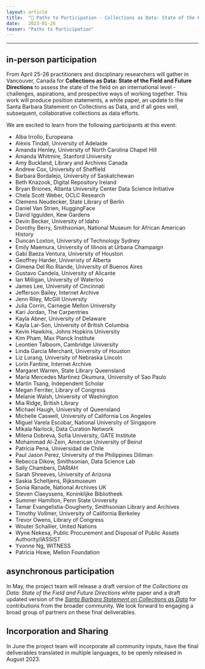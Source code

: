 ```yaml
---
layout: article
title:  "🧭 Paths to Participation - Collections as Data: State of the Field and Future Directions 🧭"
date:   2023-01-26 
teaser: "Paths to Participation"
---
```

---

## in-person participation

From April 25-26 practitioners and disciplinary researchers will gather in Vancouver, Canada for **Collections as Data: State of the Field and Future Directions** to assess the state of the field on an international level - challenges, aspirations, and prospective ways of working together. This work will produce position statements, a white paper, an update to the Santa Barbara Statement on Collections as Data, and if all goes well, subsequent, collaborative collections as data efforts. 

We are excited to learn from the following participants at this event:

- Alba Irrollo, Europeana
- Alexis Tindall, University of Adelaide
- Amanda Henley, University of North Carolina Chapel Hill
- Amanda Whitmire,	Stanford University 
- Amy Buckland,	Library and Archives Canada
- Andrew Cox,	University of Sheffield
- Barbara Bordalejo,	University of Saskatchewan
- Beth Knazook,	Digital Repository Ireland
- Bryan Briones,	Atlanta University Center Data Science Initiative
- Chela Scott Weber,	OCLC Research
- Clemens Neudecker,	State Library of Berlin
- Daniel Van Strien, HuggingFace
- David Iggulden, Kew Gardens
- Devin Becker, University of Idaho 
- Dorothy Berry, Smithsonian, National Museum for African American History
- Duncan Loxton, University of Technology Sydney
- Emily Maemura, University of Illinois at Urbana Champaign
- Gabi Baeza Ventura, University of Houston
- Geoffrey Harder, Univeristy of Alberta 
- Gimena Del Rio Riande, University of Buenos Aires
- Gustavo Candela, University of Alicante
- Ian Milligan, University of Waterloo
- James Lee, University of Cincinnati
- Jefferson Bailey, Internet Archive
- Jenn Riley, McGill University 
- Julia Corrin, Carnegie Mellon University
- Kari Jordan, The Carpentries 
- Kayla Abner, University of Delaware
- Kayla Lar-Son, University of British Columbia 
- Kevin Hawkins, Johns Hopkins University
- Kim Pham, Max Planck Institute
- Leontien Talboom, Cambridge University
- Linda Garcia Merchant, University of Houston
- Liz Lorang, University of Nebraska Lincoln
- Lorin Fantine, Internet Archive
- Margaret Warren, State Library Queensland
- Maria Mercedes Martinez Okumura, University of Sao Paulo 
- Martin Tsang, Independent Scholar 
- Megan Ferriter, Library of Congress
- Melanie Walsh, University of Washington
- Mia Ridge, British Library 
- Michael Haugh, University of Queensland
- Michelle Caswell, University of California Los Angeles
- Miguel Varela Escobar, National University of Singapore
- Mikala Narlock, Data Curation Network 
- Milena Dobreva, Sofia University, GATE Institute
- Mohammad Al-Zein, American University of Beirut 
- Patricia Pena, Universidad de Chile
- Paul Jason Perez, University of the Philippines Diliman
- Rebecca Dikow, Smithsonian, Data Science Lab 
- Sally Chambers, DARIAH
- Sarah Shreeves, University of Arizona
- Saskia Scheltjens, Rijksmuseum
- Sonia Ranade, National Archives UK
- Steven Claeyssens, Koninklijke Bibliotheek
- Summer Hamilton, Penn State University
- Tamar Evangelistia-Dougherty, Smithsonian Library and Archives
- Timothy Vollmer, University of California Berkeley
- Trevor Owens, Library of Congress 
- Wouter Schallier, United Nations
- Wyne Nekesa, Public Procurement and Disposal of Public Assets Authority/IASSIST
- Yvonne Ng, WITNESS
- Patricia Hswe, Mellon Foundation 

## asynchronous participation

In May, the project team will release a draft version of the *Collections as Data: State of the Field and Future Directions* white paper and a draft updated version of the [*Santa Barbara Statement on Collections as Data*](https://collectionsasdata.github.io/statement/) for contributions from the broader community. We look forward to engaging a broad group of partners on these final deliverables.  

## Incorporation and Sharing

In June the project team will incorporate all community inputs, have the final deliverables translated in multiple languages, to be openly released in August 2023. 
